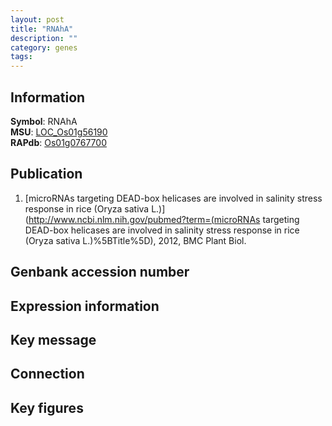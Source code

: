 ```yaml
---
layout: post
title: "RNAhA"
description: ""
category: genes
tags: 
---
```


## Information
__Symbol__: RNAhA  
__MSU__: [LOC_Os01g56190](http://rice.plantbiology.msu.edu/cgi-bin/ORF_infopage.cgi?orf=LOC_Os01g56190)  
__RAPdb__: [Os01g0767700](http://rapdb.dna.affrc.go.jp/viewer/gbrowse_details/irgsp1?name=Os01g0767700)  

## Publication
1. [microRNAs targeting DEAD-box helicases are involved in salinity stress response in rice (Oryza sativa L.)](http://www.ncbi.nlm.nih.gov/pubmed?term=(microRNAs targeting DEAD-box helicases are involved in salinity stress response in rice (Oryza sativa L.)%5BTitle%5D), 2012, BMC Plant Biol.

## Genbank accession number

## Expression information

## Key message

## Connection

## Key figures


